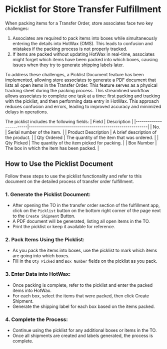 # Picklist for Store Transfer Fulfillment

When packing items for a Transfer Order, store associates face two key challenges:
1. Associates are required to pack items into boxes while simultaneously entering the details into HotWax (OMS). This leads to confusion and mistakes if the packing process is not properly tracked.
2. If items are packed without updating HotWax in real-time, associates might forget which items have been packed into which boxes, causing issues when they try to generate shipping labels later.

To address these challenges, a Picklist Document feature has been implemented, allowing store associates to generate a PDF document that lists all open items in the Transfer Order. This feature serves as a physical tracking sheet during the packing process. This streamlined workflow allows associates to complete one task at a time: first packing and tracking with the picklist, and then performing data entry in HotWax. This approach reduces confusion and errors, leading to improved accuracy and minimized delays in operations.

The picklist includes the following fields:
| Field                  | Description                                               |
|------------------------|-----------------------------------------------------------|
| No.                    | Serial number of the item.                                |
| Product Description     | A brief description of the product.                      |
| Qty Ordered            | The quantity of the item that was ordered.                |
| Qty Picked             | The quantity of the item picked for packing.              |
| Box Number             | The box in which the item has been packed.                |

## How to Use the Picklist Document

Follow these steps to use the picklist functionality and refer to this document on the detailed process of transfer order fulfillment.

### 1. Generate the Picklist Document:
- After opening the TO in the transfer order section of the fulfillment app, click on the `Picklist` button on the bottom right corner of the page next to the `Create Shipment` Button.
- A PDF document will be generated, listing all open items in the TO.
- Print the picklist or keep it available for reference.

### 2. Pack Items Using the Picklist:
- As you pack the items into boxes, use the picklist to mark which items are going into which boxes.
- Fill in the `Qty Picked` and `Box Number` fields on the picklist as you pack.

### 3. Enter Data into HotWax:
- Once packing is complete, refer to the picklist and enter the packed items into HotWax.
- For each box, select the items that were packed, then click Create Shipment.
- Generate the shipping label for each box based on the items packed.

### 4. Complete the Process:
- Continue using the picklist for any additional boxes or items in the TO.
- Once all shipments are created and labels generated, the process is complete.
